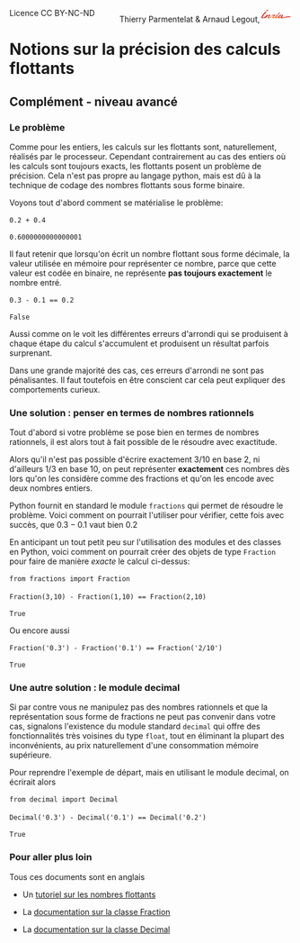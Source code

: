 
<span style="float:left;">Licence CC BY-NC-ND</span><span style="float:right;">Thierry Parmentelat &amp; Arnaud Legout,<img src="../../media/inria-25.png" style="display:inline"></span><br/>

# Notions sur la précision des calculs flottants

## Complément - niveau avancé

### Le problème

Comme pour les entiers, les calculs sur les flottants sont,
naturellement, réalisés par le processeur.
Cependant contrairement au cas des entiers où
les calculs sont toujours exacts, les flottants posent un
problème de précision. Cela n'est pas propre au langage python, mais
est dû à la technique de codage des nombres flottants sous forme binaire.

Voyons tout d'abord comment se matérialise le problème:


```
0.2 + 0.4
```




    0.6000000000000001



Il faut retenir que lorsqu'on écrit un nombre flottant sous forme décimale,
la valeur utilisée en mémoire pour représenter ce nombre, parce que
cette valeur est codée en binaire, ne représente
**pas toujours exactement** le nombre entré.


```
0.3 - 0.1 == 0.2
```




    False



Aussi comme on le voit les différentes erreurs d'arrondi qui se produisent à chaque étape du calcul s'accumulent et produisent un résultat parfois surprenant.

Dans une grande majorité des cas, ces erreurs d'arrondi ne sont pas pénalisantes.
Il faut toutefois en être conscient car cela peut expliquer des comportements curieux.

### Une solution : penser en termes de nombres rationnels

Tout d'abord si votre problème se pose bien en termes de nombres rationnels, il est alors tout à fait possible de le résoudre avec exactitude.

Alors qu'il n'est pas possible d'écrire exactement $3/10$ en base 2, ni d'ailleurs $1/3$ en base 10, on peut représenter **exactement** ces nombres dès lors qu'on les considère comme des fractions et qu'on les encode avec deux nombres entiers.

Python fournit en standard le module `fractions` qui permet de résoudre le problème. Voici comment on pourrait l'utiliser pour vérifier, cette fois avec succès, que $0.3 - 0.1$ vaut bien $0.2$

En anticipant un tout petit peu sur l'utilisation des modules et des classes en Python, voici comment on pourrait créer des objets de type `Fraction` pour faire de manière *exacte* le calcul ci-dessus:


```
from fractions import Fraction

Fraction(3,10) - Fraction(1,10) == Fraction(2,10)
```




    True



Ou encore aussi


```
Fraction('0.3') - Fraction('0.1') == Fraction('2/10')
```




    True



### Une autre solution : le module decimal

Si par contre vous ne manipulez pas des nombres rationnels et que la représentation sous forme de fractions ne peut pas convenir dans votre cas, signalons l'existence du module standard `decimal` qui offre des fonctionnalités très voisines du type `float`, tout en éliminant la plupart des inconvénients, au prix naturellement d'une consommation mémoire supérieure.

Pour reprendre l'exemple de départ, mais en utilisant le module decimal, on écrirait alors


```
from decimal import Decimal

Decimal('0.3') - Decimal('0.1') == Decimal('0.2')
```




    True



### Pour aller plus loin

Tous ces documents sont en anglais

 * Un [tutoriel sur les nombres flottants](https://docs.python.org/2/tutorial/floatingpoint.html)

 * La [documentation sur la classe Fraction](https://docs.python.org/2/library/fractions.html)

 * La [documentation sur la classe Decimal](https://docs.python.org/2/library/decimal.html)
